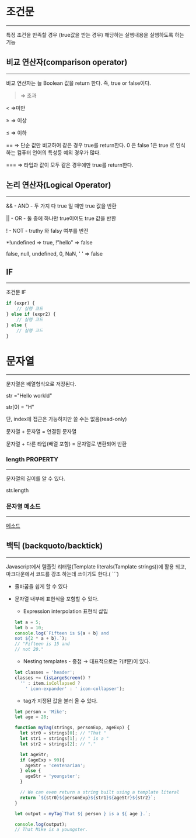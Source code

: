 # 조건문

---

특정 조건을 만족할 경우 (true값을 받는 경우) 해당하는 실행내용을 실행하도록 하는 기능

## 비교 연산자(comparison operator)

---

비교 연산자는 늘 Boolean 값을 return 한다. 즉, true or false이다.

> ⇒ 초과

< ⇒미만

≥ ⇒ 이상

≤ ⇒ 이하

== ⇒ 단순 값만 비교하여 같은 경우 true를 return한다. 0 은 false 1은 true  로 인식하는 컴퓨터 언어의 특성등 예외 경우가 많다.

=== ⇒ 타입과 값이 모두 같은 경우에만 true를 return한다.

## 논리 연산자(Logical Operator)

---

&& - AND - 두 가지 다 true 일 때만 true 값을 반환

|| - OR - 둘 중에 하나만 true이여도 true 값을 반환

! - NOT - truthy 와 falsy 여부를 반전

*!undefined ⇒ true, !"hello" ⇒ false

false, null, undefined, 0, NaN, ' ' ⇒ false

## IF

---

조건문 IF

```jsx
if (expr) {
	// 실행 코드
} else if (expr2) {
	// 실행 코드
} else {
	// 실행 코드
}
```

# 문자열

---

문자열은 배열형식으로 저장된다.

str ="Hello workld"

str[0] = "H"

단, index에 접근은 가능하지만 쓸 수는 없음(read-only)

문자열 + 문자열 = 연결된 문자열

문자열 + 다른 타입(배열 포함) = 문자열로 변환되어 반환

### length PROPERTY

---

문자열의 길이를 알 수 있다.

str.length

### 문자열 메소드

---

[메소드](https://www.notion.so/0821f29570b5455b928070738f758e78)

## 백틱 (backquoto/backtick)

---

Javascript에서 템플릿 리터럴(Template literals(Tamplate strings))에 활용 되고, 마크다운에서 코드를 강조 하는데 쓰이기도 한다.( ```)

- 줄바꿈을 쉽게 할 수 있다
- 문자열 내부에 표현식을 포함할 수 있다.
    - Expression interpolation 표현식 삽입

    ```jsx
    let a = 5;
    let b = 10;
    console.log(`Fifteen is ${a + b} and
    not ${2 * a + b}.`);
    // "Fifteen is 15 and
    // not 20."
    ```

    - Nesting templates - 중첩 → 대표적으로는 ?(if문)이 있다.

    ```jsx
    let classes = 'header';
    classes += (isLargeScreen() ?
      '' : item.isCollapsed ?
        ' icon-expander' : ' icon-collapser');
    ```

    - tag가 지정된 값을 불러 올 수 있다.

    ```jsx
    let person = 'Mike';
    let age = 28;

    function myTag(strings, personExp, ageExp) {
      let str0 = strings[0]; // "That "
      let str1 = strings[1]; // " is a "
      let str2 = strings[2]; // "."

      let ageStr;
      if (ageExp > 99){
        ageStr = 'centenarian';
      } else {
        ageStr = 'youngster';
      }

      // We can even return a string built using a template literal
      return `${str0}${personExp}${str1}${ageStr}${str2}`;
    }

    let output = myTag`That ${ person } is a ${ age }.`;

    console.log(output);
    // That Mike is a youngster.
    ```